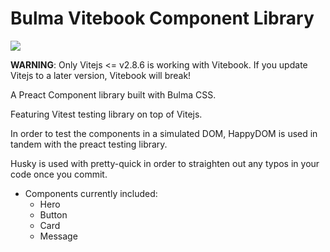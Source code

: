 # Bulma Vitebook Component Library

![](https://ci.civdev.xyz/api/badges/CM-IV/bulma-vitebook/status.svg)

**WARNING**: Only Vitejs <= v2.8.6 is working with Vitebook. If you update Vitejs to a later version, Vitebook will break!

A Preact Component library built with Bulma CSS.

Featuring Vitest testing library on top of Vitejs.

In order to test the components in a simulated DOM, HappyDOM is used in tandem with
the preact testing library.

Husky is used with pretty-quick in order to straighten out any typos in your code once you commit.

- Components currently included:
  - Hero
  - Button
  - Card
  - Message
